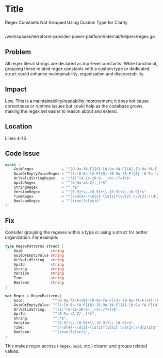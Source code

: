 # Title
Regex Constants Not Grouped Using Custom Type for Clarity

##
/workspaces/terraform-provider-power-platform/internal/helpers/regex.go

## Problem
All regex literal strings are declared as top-level constants. While functional, grouping these related regex constants with a custom type or dedicated struct could enhance maintainability, organization and discoverability.

## Impact
Low. This is a maintainability/readability improvement; it does not cause correctness or runtime issues but could help as the codebase grows, making the regex set easier to reason about and extend.

## Location
Lines 4-13

## Code Issue
```go
const (
	GuidRegex             = "^[0-9a-fA-F]{8}-[0-9a-fA-F]{4}-[0-9a-fA-F]{4}-[0-9a-fA-F]{4}-[0-9a-fA-F]{12}$"
	GuidOrEmptyValueRegex = "^(?:[0-9a-fA-F]{8}-[0-9a-fA-F]{4}-[0-9a-fA-F]{4}-[0-9a-fA-F]{4}-[0-9a-fA-F]{12})?$"
	UrlValidStringRegex   = "(?i)^[A-Za-z0-9-._~%/:/?=]+$"
	ApiIdRegex            = "^[0-9a-zA-Z/._]*$"
	StringRegex           = "^.*$"
	VersionRegex          = "^[0-9]+\\.[0-9]+\\.[0-9]+\\.[0-9]+$"
	TimeRegex             = "^(\\d{4}-\\d{2}-\\d{2}T\\d{2}:\\d{2}:\\d{2}Z)$"
	BooleanRegex          = "^(true|false)$"
)
```

## Fix
Consider grouping the regexes within a type or using a struct for better organization. For example:
```go
type RegexPatterns struct {
	Guid             string
	GuidOrEmptyValue string
	UrlValidString   string
	ApiId            string
	String           string
	Version          string
	Time             string
	Boolean          string
}

var Regex = RegexPatterns{
	Guid:             "^[0-9a-fA-F]{8}-[0-9a-fA-F]{4}-[0-9a-fA-F]{4}-[0-9a-fA-F]{4}-[0-9a-fA-F]{12}$",
	GuidOrEmptyValue: "^(?:[0-9a-fA-F]{8}-[0-9a-fA-F]{4}-[0-9a-fA-F]{4}-[0-9a-fA-F]{4}-[0-9a-fA-F]{12})?$",
	UrlValidString:   "(?i)^[A-Za-z0-9-._~%/:/?=]+$",
	ApiId:            "^[0-9a-zA-Z/._]*$",
	String:           "^.*$",
	Version:          "^[0-9]+\\.[0-9]+\\.[0-9]+\\.[0-9]+$",
	Time:             "^(\\d{4}-\\d{2}-\\d{2}T\\d{2}:\\d{2}:\\d{2}Z)$",
	Boolean:          "^(true|false)$",
}
```

This makes regex access (
`Regex.Guid`, etc.) clearer and groups related values.
